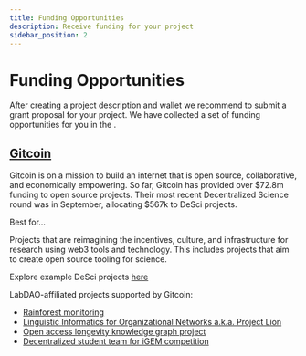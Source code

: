```yaml
---
title: Funding Opportunities
description: Receive funding for your project
sidebar_position: 2
---
```


# Funding Opportunities
After creating a project description and wallet we recommend to submit a grant proposal for your project. We have collected a set of funding opportunities for you in the . 

## [Gitcoin](https://gitcoin.co/)
Gitcoin is on a mission to build an internet that is open source, collaborative, and economically empowering. So far, Gitcoin has provided over $72.8m funding to open source projects. Their most recent Decentralized Science round was in September, allocating $567k to DeSci projects.

Best for…

Projects that are reimagining the incentives, culture, and infrastructure for research using web3 tools and technology. This includes projects that aim to create open source tooling for science.

Explore example DeSci projects [here](https://gitcoin.co/grants/clr/gr15-desci)

LabDAO-affiliated projects supported by Gitcoin:

- [Rainforest monitoring](https://gitcoin.co/grants/7362/rainforest-monitoring-lab-by-gainforest-labdao-ra)
- [Linguistic Informatics for Organizational Networks a.k.a. Project Lion](https://gitcoin.co/grants/7214/project-lion)
- [Open access longevity knowledge graph project](https://gitcoin.co/grants/7365/open-access-longevity-knowledge-graph-project)
- [Decentralized student team for iGEM competition](https://gitcoin.co/grants/7336/decentralized-student-team-for-igem-competition)
